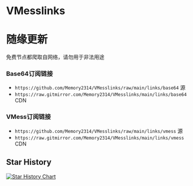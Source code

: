 # VMesslinks
# 随缘更新
免费节点都爬取自网络，请勿用于非法用途  

### Base64订阅链接
- `https://github.com/Memory2314/VMesslinks/raw/main/links/base64`  源
- `https://raw.gitmirror.com/Memory2314/VMesslinks/main/links/base64`  CDN

### VMess订阅链接
- `https://github.com/Memory2314/VMesslinks/raw/main/links/vmess`  源
- `https://raw.gitmirror.com/Memory2314/VMesslinks/main/links/vmess`  CDN

## Star History
[![Star History Chart](https://api.star-history.com/svg?repos=Memory2314/VMesslinks&type=Date)](https://star-history.com/#Memory2314/VMesslinks&Date)
